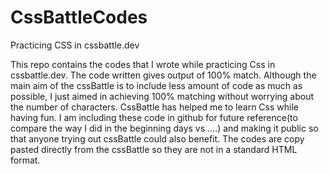 # CssBattleCodes
Practicing CSS in cssbattle.dev

This repo contains the codes that I wrote while practicing Css in cssbattle.dev. 
The code written gives output of 100% match.
Although the main aim of the cssBattle is to include less amount of code as much as possible, I just aimed in achieving 100% matching without worrying about the number of characters.
CssBattle has helped me to learn Css while having fun.
I am including these code in github for future reference(to compare the way I did in the beginning days vs ....) and making it public so that anyone trying out   cssBattle could also benefit.
The codes are copy pasted directly from the cssBattle so they are not in a standard HTML format.
